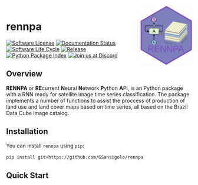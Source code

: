 
<!-- README.md is generated from README.Rmd. Please edit that file -->

<img src='man/figures/logo.png' align="right" height="160" />

# rennpa

<!-- badges: start -->

[![Software License](https://img.shields.io/badge/License-GPLv3-blue.svg)](https://github.com/brazil-data-cube/rennpa/blob/master/LICENSE) [![Documentation Status](https://readthedocs.org/projects/rennpa/badge/?version=latest)](https://rennpa.readthedocs.io/en/latest/) [![Software Life Cycle](https://img.shields.io/badge/lifecycle-stable-green.svg)](https://www.tidyverse.org/lifecycle/#stable) [![Release](https://img.shields.io/github/tag/brazil-data-cube/rennpa.svg)](https://github.com/brazil-data-cube/rennpa/releases) [![Python Package Index](https://img.shields.io/pypi/v/rennpa)](https://pypi.org/project/rennpa/) [![Join us at Discord](https://img.shields.io/discord/689541907621085198?logo=discord&logoColor=ffffff&color=7389D8)](https://discord.com/channels/689541907621085198#)

<!-- badges: end -->

## Overview

**RENNPA** or **RE**current **N**eural **N**etwork **P**ython **A**PI, is an Python package with a RNN ready for satellite image time series classification. 
The package
implements a number of functions to assist the proccess of production of land use and land cover maps based on time series, all based on the Brazil Data Cube image catalog.


## Installation

You can install `rennpa` using `pip`:

```bash
pip install git+https://github.com/GSansigolo/rennpa
```

## Quick Start

```python

```